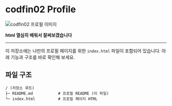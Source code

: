 # codfin02 Profile

![codfin02 프로필 이미지](https://i.pinimg.com/736x/6b/60/94/6b6094288ae46fcc71259f29f9200c86.jpg)

**html 열심히 배워서 잘써보겠습니다**

---

이 저장소에는 나만의 프로필 페이지를 위한 `index.html` 파일이 포함되어 있습니다. 아래 기능과 구조를 바로 확인해 보세요.

## 파일 구조

```plaintext
/ (저장소 루트)
├─ README.md           # 프로필 README (이 파일)
└─ index.html          # 프로필 페이지 HTML
